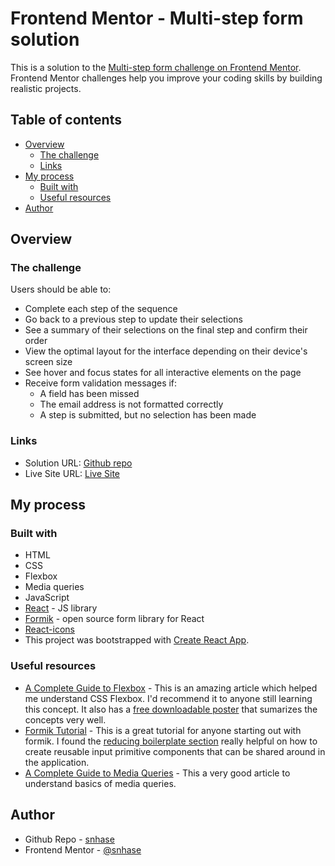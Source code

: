 # Frontend Mentor - Multi-step form solution

This is a solution to the [Multi-step form challenge on Frontend Mentor](https://www.frontendmentor.io/challenges/multistep-form-YVAnSdqQBJ). Frontend Mentor challenges help you improve your coding skills by building realistic projects. 

## Table of contents

- [Overview](#overview)
  - [The challenge](#the-challenge)
  - [Links](#links)
- [My process](#my-process)
  - [Built with](#built-with)
  - [Useful resources](#useful-resources)
- [Author](#author)

## Overview

### The challenge

Users should be able to:

- Complete each step of the sequence
- Go back to a previous step to update their selections
- See a summary of their selections on the final step and confirm their order
- View the optimal layout for the interface depending on their device's screen size
- See hover and focus states for all interactive elements on the page
- Receive form validation messages if:
  - A field has been missed
  - The email address is not formatted correctly
  - A step is submitted, but no selection has been made

### Links

- Solution URL: [Github repo](https://github.com/snhase/fem-multi-step-form)
- Live Site URL: [Live Site](https://snhase.github.io/fem-multi-step-form)

## My process

### Built with

- HTML
- CSS
- Flexbox
- Media queries
- JavaScript
- [React](https://reactjs.org/) - JS library
- [Formik](https://formik.org/) - open source form library for React
- [React-icons](https://react-icons.github.io/react-icons/)
- This project was bootstrapped with [Create React App](https://github.com/facebook/create-react-app).

### Useful resources

- [A Complete Guide to Flexbox](https://css-tricks.com/snippets/css/a-guide-to-flexbox/) - This is an amazing article which helped me understand CSS Flexbox. I'd recommend it to anyone still learning this concept. It also has a [free downloadable poster](https://css-tricks.com/snippets/css/a-guide-to-flexbox/#aa-get-the-poster) that sumarizes the concepts very well. 
- [Formik Tutorial](https://formik.org/docs/tutorial) - This is a great tutorial for anyone starting out with formik. I found the [reducing boilerplate section](https://formik.org/docs/tutorial#reducing-boilerplate) really helpful on how to create reusable input primitive components that can be shared around in the application.
- [A Complete Guide to Media Queries](https://css-tricks.com/a-complete-guide-to-css-media-queries/) - This a very good article to understand basics of media queries. 

## Author

- Github Repo - [snhase](https://github.com/snhase)
- Frontend Mentor - [@snhase](https://www.frontendmentor.io/profile/snhase)
